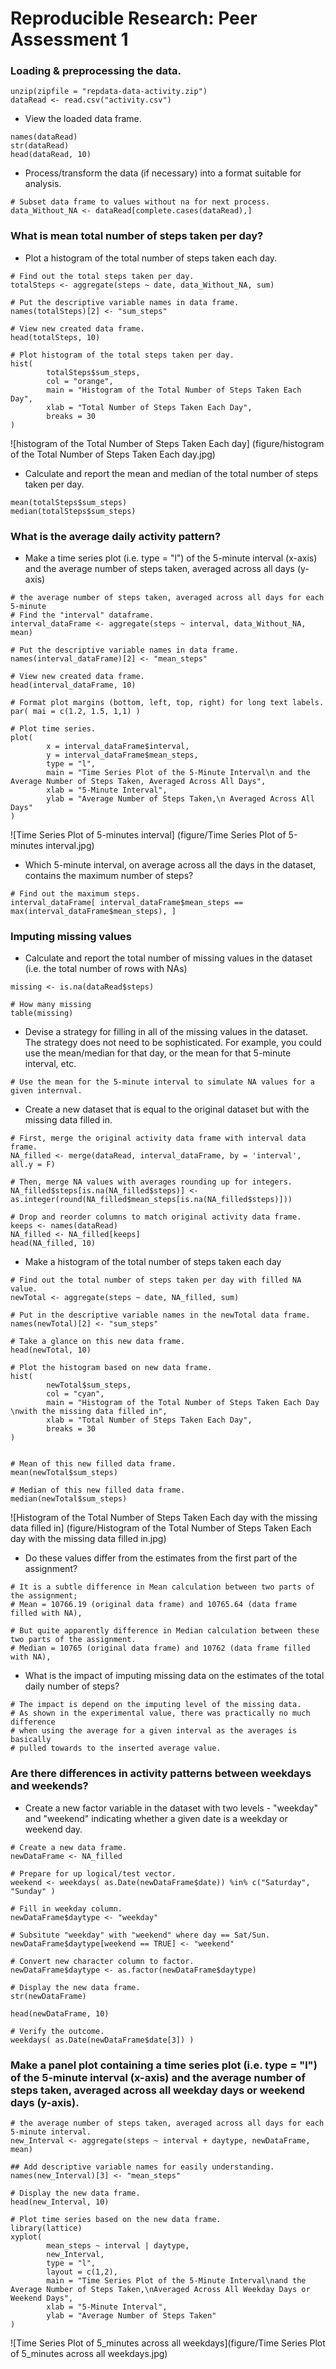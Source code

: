 # Reproducible Research: Peer Assessment 1


### Loading & preprocessing the data.
```{r loaddata}
unzip(zipfile = "repdata-data-activity.zip")
dataRead <- read.csv("activity.csv")
```


- View the loaded data frame.
```{r showdata}
names(dataRead)
str(dataRead)
head(dataRead, 10)
```

- Process/transform the data (if necessary) into a format suitable for analysis.
```{r processdata}
# Subset data frame to values without na for next process.
data_Without_NA <- dataRead[complete.cases(dataRead),]
```


### What is mean total number of steps taken per day?

- Plot a histogram of the total number of steps taken each day.
```{r}
# Find out the total steps taken per day.
totalSteps <- aggregate(steps ~ date, data_Without_NA, sum)

# Put the descriptive variable names in data frame.
names(totalSteps)[2] <- "sum_steps"

# View new created data frame.
head(totalSteps, 10)

# Plot histogram of the total steps taken per day.
hist(
        totalSteps$sum_steps,
        col = "orange",
        main = "Histogram of the Total Number of Steps Taken Each Day",
        xlab = "Total Number of Steps Taken Each Day",
        breaks = 30
)
```


![histogram of the Total Number of Steps Taken Each day] (figure/histogram of the Total Number of Steps Taken Each day.jpg)



- Calculate and report the mean and median of the total number of steps taken per day.
```{r}
mean(totalSteps$sum_steps)
median(totalSteps$sum_steps)
```


### What is the average daily activity pattern?
- Make a time series plot (i.e. type = "l") of the 5-minute interval (x-axis) and the average number of steps taken, averaged across all days (y-axis)
```{r}
# the average number of steps taken, averaged across all days for each 5-minute
# Find the "interval" dataframe.
interval_dataFrame <- aggregate(steps ~ interval, data_Without_NA, mean)

# Put the descriptive variable names in data frame.
names(interval_dataFrame)[2] <- "mean_steps"

# View new created data frame.
head(interval_dataFrame, 10)

# Format plot margins (bottom, left, top, right) for long text labels.
par( mai = c(1.2, 1.5, 1,1) )

# Plot time series.
plot(
        x = interval_dataFrame$interval,
        y = interval_dataFrame$mean_steps,
        type = "l",
        main = "Time Series Plot of the 5-Minute Interval\n and the Average Number of Steps Taken, Averaged Across All Days",
        xlab = "5-Minute Interval",
        ylab = "Average Number of Steps Taken,\n Averaged Across All Days"
)
```
![Time Series Plot of 5-minutes interval] (figure/Time Series Plot of 5-minutes interval.jpg)

- Which 5-minute interval, on average across all the days in the dataset, contains the maximum number of steps?
```{r}
# Find out the maximum steps.
interval_dataFrame[ interval_dataFrame$mean_steps == max(interval_dataFrame$mean_steps), ]
```

### Imputing missing values
- Calculate and report the total number of missing values in the dataset (i.e. the total number of rows with NAs)
```{r how_many_missing}
missing <- is.na(dataRead$steps)

# How many missing
table(missing)
```



- Devise a strategy for filling in all of the missing values in the dataset. The strategy does not need to be sophisticated. For example, you could use the mean/median for that day, or the mean for that 5-minute interval, etc.
```{r}
# Use the mean for the 5-minute interval to simulate NA values for a given internval.
```


- Create a new dataset that is equal to the original dataset but with the missing data filled in.
```{r}
# First, merge the original activity data frame with interval data frame.
NA_filled <- merge(dataRead, interval_dataFrame, by = 'interval', all.y = F)

# Then, merge NA values with averages rounding up for integers.
NA_filled$steps[is.na(NA_filled$steps)] <- as.integer(round(NA_filled$mean_steps[is.na(NA_filled$steps)]))

# Drop and reorder columns to match original activity data frame.
keeps <- names(dataRead)
NA_filled <- NA_filled[keeps]
head(NA_filled, 10)
```


- Make a histogram of the total number of steps taken each day
```{r}
# Find out the total number of steps taken per day with filled NA value.
newTotal <- aggregate(steps ~ date, NA_filled, sum)

# Put in the descriptive variable names in the newTotal data frame.
names(newTotal)[2] <- "sum_steps"

# Take a glance on this new data frame.
head(newTotal, 10)

# Plot the histogram based on new data frame.
hist(
        newTotal$sum_steps,
        col = "cyan",
        main = "Histogram of the Total Number of Steps Taken Each Day \nwith the missing data filled in",
        xlab = "Total Number of Steps Taken Each Day",
        breaks = 30
)


# Mean of this new filled data frame.
mean(newTotal$sum_steps)

# Median of this new filled data frame.
median(newTotal$sum_steps)
```
![Histogram of the Total Number of Steps Taken Each day with the missing data filled in] (figure/Histogram of the Total Number of Steps Taken Each day with the missing data filled in.jpg)

- Do these values differ from the estimates from the first part of the assignment?
```{r}
# It is a subtle difference in Mean calculation between two parts of the assignment; 
# Mean = 10766.19 (original data frame) and 10765.64 (data frame filled with NA),

# But quite apparently difference in Median calculation between these two parts of the assignment.
# Median = 10765 (original data frame) and 10762 (data frame filled with NA),
```


- What is the impact of imputing missing data on the estimates of the total daily number of steps?
```{r}
# The impact is depend on the imputing level of the missing data.
# As shown in the experimental value, there was practically no much difference 
# when using the average for a given interval as the averages is basically 
# pulled towards to the inserted average value.
```


### Are there differences in activity patterns between weekdays and weekends?
- Create a new factor variable in the dataset with two levels - "weekday" and "weekend" indicating whether a given date is a weekday or weekend day.
```{r}
# Create a new data frame.
newDataFrame <- NA_filled

# Prepare for up logical/test vector.
weekend <- weekdays( as.Date(newDataFrame$date)) %in% c("Saturday", "Sunday" )

# Fill in weekday column.
newDataFrame$daytype <- "weekday"

# Subsitute "weekday" with "weekend" where day == Sat/Sun.
newDataFrame$daytype[weekend == TRUE] <- "weekend"

# Convert new character column to factor.
newDataFrame$daytype <- as.factor(newDataFrame$daytype)

# Display the new data frame.
str(newDataFrame)

head(newDataFrame, 10)

# Verify the outcome.
weekdays( as.Date(newDataFrame$date[3]) )
```


### Make a panel plot containing a time series plot (i.e. type = "l") of the 5-minute interval (x-axis) and the average number of steps taken, averaged across all weekday days or weekend days (y-axis).
```{r}
# the average number of steps taken, averaged across all days for each 5-minute interval.
new_Interval <- aggregate(steps ~ interval + daytype, newDataFrame, mean)

## Add descriptive variable names for easily understanding.
names(new_Interval)[3] <- "mean_steps"

# Display the new data frame.
head(new_Interval, 10)

# Plot time series based on the new data frame.
library(lattice)
xyplot(
        mean_steps ~ interval | daytype,
        new_Interval,
        type = "l",
        layout = c(1,2),
        main = "Time Series Plot of the 5-Minute Interval\nand the Average Number of Steps Taken,\nAveraged Across All Weekday Days or Weekend Days",
        xlab = "5-Minute Interval",
        ylab = "Average Number of Steps Taken"
)

```
![Time Series Plot of 5_minutes across all weekdays](figure/Time Series Plot of 5_minutes across all weekdays.jpg)
